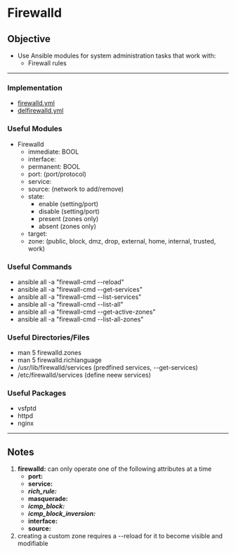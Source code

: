# Firewalld

## Objective
* Use Ansible modules for system administration tasks that work with:
	*  Firewall rules

---

### Implementation
* [firewalld.yml](firewalld.yml)
* [delfirewalld.yml](delfirewalld.yml)

### Useful Modules
* Firewalld
	* immediate: BOOL
	* interface:
	* permanent: BOOL
	* port: (port/protocol)
	* service:
	* source: (network to add/remove)
	* state:
		* enable (setting/port)
		* disable (setting/port)
		* present (zones only)
		* absent (zones only)
	* target:
	* zone: (public, block, dmz, drop, external, home, internal, trusted, work)

### Useful Commands
* ansible all -a "firewall-cmd --reload"
* ansible all -a "firewall-cmd --get-services"
* ansible all -a "firewall-cmd --list-services"
* ansible all -a "firewall-cmd --list-all"
* ansible all -a "firewall-cmd --get-active-zones"
* ansible all -a "firewall-cmd --list-all-zones"

### Useful Directories/Files
* man 5 firewalld.zones
* man 5 firewalld.richlanguage
* /usr/lib/firewalld/services (predfined services, --get-services)
* /etc/firewalld/services (define neew services)

### Useful Packages
* vsfptd
* httpd
* nginx

---

## Notes

1. **firewalld:** can only operate one of the following attributes at a time
	* **port:**
	* **service:**
	* ***rich_rule:***
	* **masquerade:**
	* ***icmp_block:***
	* ***icmp_block_inversion:***
	* **interface:**
	* **source:**
2. creating a custom zone requires a --reload for it to become visible and modifiable
